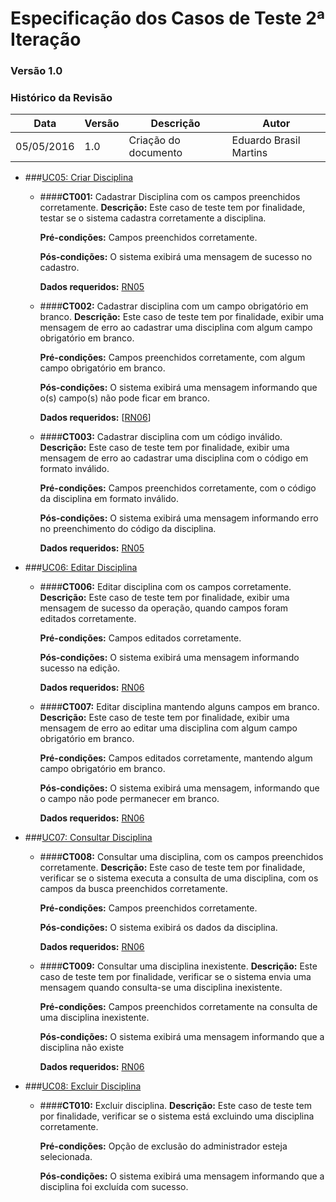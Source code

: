 # **Especificação dos Casos de Teste 2ª Iteração**

### **Versão 1.0**

### Histórico da Revisão
Data|Versão|Descrição|Autor
-----|------|---------|-------
05/05/2016|1.0|Criação do documento| Eduardo Brasil Martins

* ###[UC05: Criar Disciplina](https://github.com/vitornere/partiuformar/wiki/UC05---Criar-Disciplina)

  * ####**CT001:** Cadastrar Disciplina com os campos preenchidos corretamente.
    **Descrição:** Este caso de teste tem por finalidade, testar se o sistema cadastra corretamente a disciplina.

    **Pré-condições:** Campos preenchidos corretamente.

    **Pós-condições:** O sistema exibirá uma mensagem de sucesso no cadastro.

    **Dados requeridos:** [RN05](https://github.com/vitornere/partiuformar/wiki/Regras-de-Neg%C3%B3cio#disciplinas)

  * ####**CT002:** Cadastrar disciplina com um campo obrigatório em branco.
    **Descrição:** Este caso de teste tem por finalidade, exibir uma mensagem de erro ao cadastrar uma disciplina com algum campo obrigatório em branco.

    **Pré-condições:** Campos preenchidos corretamente, com algum campo obrigatório em branco.

    **Pós-condições:** O sistema exibirá uma mensagem informando que o(s) campo(s) não pode ficar em branco.

    **Dados requeridos:** [[RN06](https://github.com/vitornere/partiuformar/wiki/Regras-de-Neg%C3%B3cio#disciplinas)]

  * ####**CT003:** Cadastrar disciplina com um código inválido.
    **Descrição:** Este caso de teste tem por finalidade, exibir uma mensagem de erro ao cadastrar uma disciplina com o código em formato inválido.

    **Pré-condições:** Campos preenchidos corretamente, com o código da disciplina em formato inválido.

    **Pós-condições:** O sistema exibirá uma mensagem informando erro no preenchimento do código da disciplina.

    **Dados requeridos:** [RN05](https://github.com/vitornere/partiuformar/wiki/Regras-de-Neg%C3%B3cio#disciplinas)


* ###[UC06: Editar Disciplina](https://github.com/vitornere/partiuformar/wiki/UC06---Editar-Disciplina)

  * ####**CT006:**  Editar disciplina com os campos corretamente.
    **Descrição:** Este caso de teste tem por finalidade, exibir uma mensagem de sucesso da operação, quando campos foram editados corretamente.

    **Pré-condições:** Campos editados corretamente.

    **Pós-condições:** O sistema exibirá uma mensagem informando sucesso na edição.

    **Dados requeridos:** [RN06](https://github.com/vitornere/partiuformar/wiki/UC06---Editar-Disciplina)

  * ####**CT007:**  Editar disciplina mantendo alguns campos em branco.
    **Descrição:** Este caso de teste tem por finalidade, exibir uma mensagem de erro ao editar uma disciplina com algum campo obrigatório em branco.

    **Pré-condições:** Campos editados corretamente, mantendo algum campo obrigatório em branco.

    **Pós-condições:** O sistema exibirá uma mensagem, informando que o campo não pode permanecer em branco.

    **Dados requeridos:** [RN06](https://github.com/vitornere/partiuformar/wiki/UC06---Editar-Disciplina)


* ###[UC07: Consultar Disciplina](https://github.com/vitornere/partiuformar/wiki/UC07---Consultar-Disciplina)

  * ####**CT008:**  Consultar uma disciplina, com os campos preenchidos corretamente.
    **Descrição:** Este caso de teste tem por finalidade, verificar se o sistema executa a consulta de uma disciplina, com os campos da busca preenchidos corretamente. 

    **Pré-condições:** Campos preenchidos corretamente.

    **Pós-condições:** O sistema exibirá os dados da disciplina.

    **Dados requeridos:** [RN06](https://github.com/vitornere/partiuformar/wiki/UC07---Consultar-Disciplina)

  * ####**CT009:**  Consultar uma disciplina inexistente.
    **Descrição:** Este caso de teste tem por finalidade, verificar se o sistema envia uma mensagem quando consulta-se uma disciplina inexistente. 

    **Pré-condições:** Campos preenchidos corretamente na consulta de uma disciplina inexistente.

    **Pós-condições:** O sistema exibirá uma mensagem informando que a disciplina não existe

    **Dados requeridos:** [RN06](https://github.com/vitornere/partiuformar/wiki/UC07---Consultar-Disciplina)

* ###[UC08: Excluir Disciplina](https://github.com/vitornere/partiuformar/wiki/UC08---Excluir-Disciplina)


  * ####**CT010:**  Excluir disciplina.
    **Descrição:** Este caso de teste tem por finalidade, verificar se o sistema está excluindo uma disciplina corretamente. 

    **Pré-condições:** Opção de exclusão do administrador esteja selecionada.

    **Pós-condições:** O sistema exibirá uma mensagem informando que a disciplina foi excluída com sucesso.
